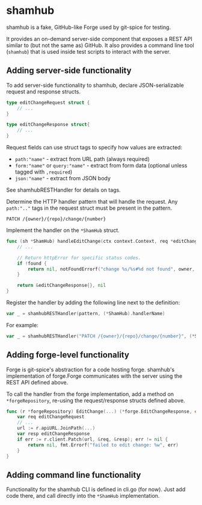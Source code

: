 # shamhub

shamhub is a fake, GitHub-like Forge used by git-spice for testing.

It provides an on-demand server-side component
that exposes a REST API similar to (but not the same as) GitHub.
It also provides a command line tool (`shamhub`)
that is used inside test scripts to interact with the server.

## Adding server-side functionality

To add server-side functionality to shamhub,
declare JSON-serializable request and response structs.

```go
type editChangeRequest struct {
    // ...
}

type editChangeResponse struct{
    // ...
}
```

Request fields can use struct tags to specify how values are extracted:

- `path:"name"` - extract from URL path (always required)
- `form:"name"` or `query:"name"` - extract from form data (optional unless tagged with `,required`)
- `json:"name"` - extract from JSON body

See shamhubRESTHandler for details on tags.

Determine the HTTP handler pattern that will handle the request.
Any `path:".."` tags in the request struct
must be present in the pattern.

```
PATCH /{owner}/{repo}/change/{number}
```

Implement the handler on the `*ShamHub` struct.

```go
func (sh *ShamHub) handleEditChange(ctx context.Context, req *editChangeRequest) (*editChangeResponse, error) {
    // ...

    // Return httpError for specific status codes.
    if !found {
        return nil, notFoundErrorf("change %s/%s#%d not found", owner, repo, num)
    }

    return &editChangeResponse{}, nil
}
```

Register the handler by adding the following line next to the definition:

```go
var _ = shamhubRESTHandler(pattern, (*ShamHub).handlerName)
```

For example:

```go
var _ = shamhubRESTHandler("PATCH /{owner}/{repo}/change/{number}", (*ShamHub).handleEditChange)
```

## Adding forge-level functionality

Forge is git-spice's abstraction for a code hosting forge.
shamhub's implementation of forge.Forge communicates with the server
using the REST API defined above.

To call the handler from the forge implementation,
add a method on `*forgeRepository`,
re-using the request/response structs defined above.

```go
func (r *forgeRepository) EditChange(...) (*forge.EditChangeResponse, error) {
    var req editChangeRequest
    // ...
    url := r.apiURL.JoinPath(...)
    var resp editChangeResponse
    if err := r.client.Patch(url, &req, &resp); err != nil {
        return nil, fmt.Errorf("failed to edit change: %w", err)
    }
}
```

## Adding command line functionality

Functionality for the shamhub CLI is defined in cli.go (for now).
Just add code there, and call directly into the `*ShamHub` implementation.
